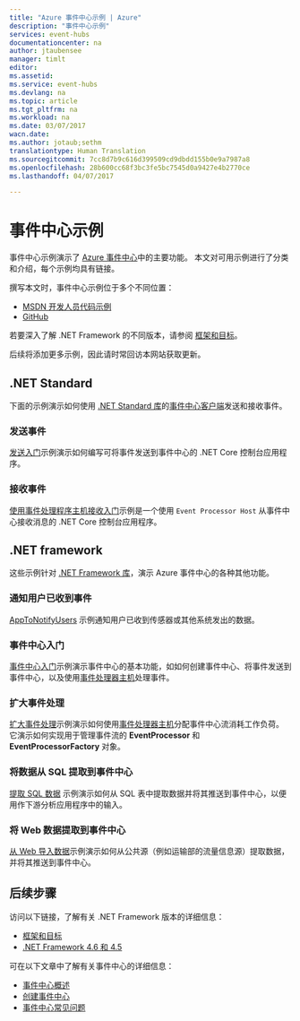 ```yaml
---
title: "Azure 事件中心示例 | Azure"
description: "事件中心示例"
services: event-hubs
documentationcenter: na
author: jtaubensee
manager: timlt
editor: 
ms.assetid: 
ms.service: event-hubs
ms.devlang: na
ms.topic: article
ms.tgt_pltfrm: na
ms.workload: na
ms.date: 03/07/2017
wacn.date: 
ms.author: jotaub;sethm
translationtype: Human Translation
ms.sourcegitcommit: 7cc8d7b9c616d399509cd9dbdd155b0e9a7987a8
ms.openlocfilehash: 28b600cc68f3bc3fe5bc7545d0a9427e4b2770ce
ms.lasthandoff: 04/07/2017

---
```


# <a name="event-hubs-samples"></a>事件中心示例 

事件中心示例演示了 [Azure 事件中心](./index.md)中的主要功能。 本文对可用示例进行了分类和介绍，每个示例均具有链接。

撰写本文时，事件中心示例位于多个不同位置：

- [MSDN 开发人员代码示例](https://code.msdn.microsoft.com/site/search?query=event%20hubs&f%5B0%5D.Value=event%20hubs&f%5B0%5D.Type=SearchText&ac=5)
- [GitHub](https://github.com/Azure/azure-event-hubs-dotnet/tree/master/samples)

若要深入了解 .NET Framework 的不同版本，请参阅 [框架和目标](/dotnet/articles/standard/frameworks)。

后续将添加更多示例，因此请时常回访本网站获取更新。

## <a name="net-standard"></a>.NET Standard

下面的示例演示如何使用 [.NET Standard 库](/dotnet/articles/standard/library)的[事件中心客户端](https://github.com/Azure/azure-event-hubs-dotnet/blob/master/readme.md)发送和接收事件。

### <a name="send-events"></a>发送事件 

[发送入门](https://github.com/Azure/azure-event-hubs/tree/master/samples/SampleSender)示例演示如何编写可将事件发送到事件中心的 .NET Core 控制台应用程序。

### <a name="receive-events"></a>接收事件 

[使用事件处理程序主机接收入门](https://github.com/Azure/azure-event-hubs/tree/master/samples/SampleEphReceiver)示例是一个使用 `Event Processor Host` 从事件中心接收消息的 .NET Core 控制台应用程序。

## <a name="net-framework"></a>.NET framework    

这些示例针对 [.NET Framework 库](https://msdn.microsoft.com/zh-cn/library/w0x726c2.aspx)，演示 Azure 事件中心的各种其他功能。

### <a name="notify-users-of-events-received"></a>通知用户已收到事件

[AppToNotifyUsers](https://github.com/Azure-Samples/event-hubs-dotnet-user-notifications) 示例通知用户已收到传感器或其他系统发出的数据。

### <a name="get-started-with-event-hubs"></a>事件中心入门 

[事件中心入门](https://code.msdn.microsoft.com/Service-Bus-Event-Hub-286fd097)示例演示事件中心的基本功能，如如何创建事件中心、将事件发送到事件中心，以及使用[事件处理器主机](https://www.nuget.org/packages/Microsoft.Azure.ServiceBus.EventProcessorHost/)处理事件。

### <a name="scale-out-event-processing"></a>扩大事件处理 

[扩大事件处理](https://code.msdn.microsoft.com/Service-Bus-Event-Hub-45f43fc3)示例演示如何使用[事件处理器主机](https://www.nuget.org/packages/Microsoft.Azure.ServiceBus.EventProcessorHost/)分配事件中心流消耗工作负荷。 它演示如何实现用于管理事件流的 **EventProcessor** 和 **EventProcessorFactory** 对象。 

###  <a name="pull-data-from-sql-into-an-event-hub"></a>将数据从 SQL 提取到事件中心

[提取 SQL 数据](https://github.com/Azure-Samples/event-hubs-dotnet-import-from-sql) 示例演示如何从 SQL 表中提取数据并将其推送到事件中心，以便用作下游分析应用程序中的输入。

### <a name="pull-web-data-into-an-event-hub"></a>将 Web 数据提取到事件中心 

[从 Web 导入数据](https://github.com/Azure-Samples/event-hubs-dotnet-importfromweb)示例演示如何从公共源（例如运输部的流量信息源）提取数据，并将其推送到事件中心。

## <a name="next-steps"></a>后续步骤

访问以下链接，了解有关 .NET Framework 版本的详细信息：

- [框架和目标](https://docs.microsoft.com/zh-cn/dotnet/articles/standard/frameworks)
- [.NET Framework 4.6 和 4.5](https://msdn.microsoft.com/zh-cn/library/w0x726c2.aspx)

可在以下文章中了解有关事件中心的详细信息：

- [事件中心概述](./event-hubs-what-is-event-hubs.md)
- [创建事件中心](./event-hubs-create.md)
- [事件中心常见问题](./event-hubs-faq.md)
